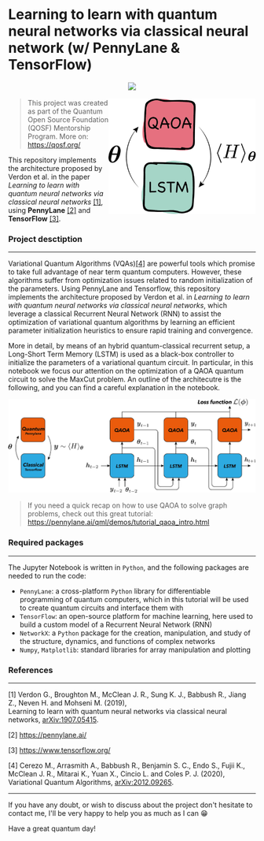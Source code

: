 # Learning to learn with quantum neural networks via classical neural network (w/ PennyLane & TensorFlow)  

<p align="center">
  <a href="https://colab.research.google.com/github/stfnmangini/Learning2learn/blob/main/Learning2Learn.ipynb">
    <img src="https://colab.research.google.com/assets/colab-badge.svg">
  </a>
</p>

<img src="/thumbnail.png" width="300px" align="right">

> This project was created as part of the Quantum Open Source Foundation (QOSF) Mentorship Program. More on: https://qosf.org/  

This repository implements the architecture proposed by Verdon et al. in the paper *Learning to learn with quantum neural networks via classical neural networks* [[1]](#1), using **PennyLane** [[2]](#2) and **TensorFlow** [[3]](#3).  

### Project desctiption
---
Variational Quantum Algorithms (VQAs)[[4]](#4) are powerful tools which promise to take full advantage of near term quantum computers. However, these algorithms suffer from optimization issues related to random initialization of the parameters. Using PennyLane and Tensorflow, this repository implements the architecture proposed by Verdon et al. in *Learning to learn with quantum neural networks via classical neural networks*, which leverage a classical Recurrent Neural Network (RNN) to assist the optimization of variational quantum algorithms by learning an efficient parameter initialization heuristics to ensure rapid training and convergence.  

More in detail, by means of an hybrid quantum-classical recurrent setup, a Long-Short Term Memory (LSTM) is used as a black-box controller to initialize the parameters of a variational quantum circuit. In particular, in this notebook we focus our attention on the optimization of a QAOA quantum circuit to solve the MaxCut problem. An outline of the architecutre is the following, and you can find a careful explanation in the notebook.

![RNN scheme](/HybridLSTM.png)  

> If you need a quick recap on how to use QAOA to solve graph problems, check out this great tutorial: https://pennylane.ai/qml/demos/tutorial_qaoa_intro.html

### Required packages  
---
The Jupyter Notebook is written in `Python`, and the following packages are needed to run the code:  
- `PennyLane`:  a cross-platform `Python` library for differentiable programming of quantum computers, which in this tutorial will be used to create quantum circuits and interface them with  
- `TensorFlow`: an open-source platform for machine learning, here used to build a custom model of a Recurrent Neural Network (RNN)
- `NetworkX`: a `Python` package for the creation, manipulation, and study of the structure, dynamics, and functions of complex networks  
- `Numpy`, `Matplotlib`: standard libraries for array manipulation and plotting  

### References  
---
<a id="1">[1]</a>
Verdon G., Broughton M., McClean J. R., Sung K. J., Babbush R., Jiang Z., Neven H. and Mohseni M. (2019),  
Learning to learn with quantum neural networks via classical neural networks, [arXiv:1907.05415](https://arxiv.org/abs/1907.05415).

<a id="2">[2]</a>
https://pennylane.ai/

<a id="3">[3]</a>
https://www.tensorflow.org/  

<a id="4">[4]</a>
Cerezo M., Arrasmith A., Babbush R., Benjamin S. C., Endo S., Fujii K., McClean J. R., Mitarai K., Yuan X., Cincio L. and Coles P. J. (2020), Variational Quantum Algorithms, [arXiv:2012.09265](https://arxiv.org/abs/2012.09265).  

---  

If you have any doubt, or wish to discuss about the project don't hesitate to contact me, I'll be very happy to help you as much as I can 😁

Have a great quantum day!
